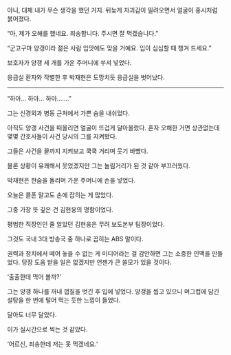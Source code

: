 아니, 대체 내가 무슨 생각을 했던 거지. 뒤늦게 자괴감이 밀려오면서 얼굴이 홍시처럼 붉어졌다.

“아, 제가 오해를 했네요. 죄송합니다. 주시면 잘 먹겠습니다.”

“군고구마 양갱이라 젊은 사람 입맛에도 맞을 거예요. 입이 심심할 때 챙겨 드세요.”

보호자가 양갱 세 개를 가운 주머니에 쑤셔 넣었다.

응급실 환자와 작별한 후 박재현은 도망치듯 응급실을 벗어났다.

* * *

“하아… 하아… 하아…….”

그는 신경외과 병동 근처에서 가쁜 숨을 내쉬었다.

아직도 양갱 사건을 떠올리면 얼굴이 뜨겁게 달아올랐다. 혼자 오해한 거면 상관없는데 몇몇 간호사들이 사건 당시의 그를 지켜봤다.

그들은 사건을 끝까지 지켜보고 쿡쿡 거리며 웃기 바빴다.

물론 상황이 유쾌해서 웃었겠지만 그는 놀림거리가 된 것 같아 부끄러웠다.

박재현은 한숨을 돌리며 가운 주머니에 손을 넣었다.

오늘은 콜폰 말고도 손에 잡히는 게 많았다.

그중 가장 뜻 깊은 건 김현웅의 명함이었다.

평범한 직장인인 줄 알았던 김현웅은 무려 보도본부 팀장이었다.

그것도 국내 3대 방송국 중 하나로 꼽히는 ABS 말이다.

권력과 정치에서 떼어 놓을 수 없는 게 미디어라는 걸 감안하면 그는 소중한 인맥을 만들었다. 당장 도움 받을 일은 없겠지만 언젠가 큰 쓸모가 있을 것이다.

‘출출한데 먹어 볼까?’

그는 양갱 하나를 꺼내 껍질을 벗긴 후 입에 넣었다. 양갱을 씹고 있으니 머그컵에 담긴 설탕을 한 번에 털어 먹는 듯한 느낌이 들었다.

달아도 너무 달았다.

이가 실시간으로 썩는 것 같았다.

‘어르신, 죄송한데 저는 못 먹겠네요.’